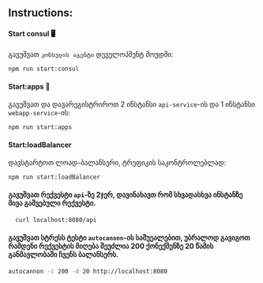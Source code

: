 ## Instructions:


#### Start consul 🖥️
გავუშვათ `კონსულის აგენტი` დეველოპმენტ მოუდში:

```bash
npm run start:consul
```

#### Start:apps 🚀

გავუშვათ და დავარეგისტრიროთ 2 ინსტანსი `api-service`-ის და 1 ინსტანსი `webapp-service`-ის:

```bash
npm run start:apps
```


#### Start:loadBalancer

დავსტარტოთ ლოად-ბალანსერი, ტრეფიკის საკონტროლებლად:

```bash
npm run start:loadBalancer
```

#### გავუშვათ რექვესტი `api`-ზე 2ჯერ, დავინახავთ რომ სხვადასხვა ინსტანზე მივა გაშვებული რექვესტი.
```bash
  curl localhost:8080/api
```

#### გავუშვათ სტრესს ტესტი `autocanonn`-ის საშუეალებით, უბრალოდ გავიგოთ რამდენი რექვესტის მიღება შეუძლია 200 ქონექშენზე 20 წამის განმავლობაში ჩვენს ბალანსერს.

```bash
autocannon -c 200 -d 20 http://localhost:8080
```


